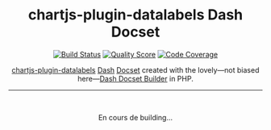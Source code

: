 <h1 align="center">chartjs-plugin-datalabels Dash Docset</h1>

<p align="center">
    <a href="https://travis-ci.com/godbout/chartjs-plugin-datalabels-dash-docset"><img src="https://img.shields.io/travis/com/godbout/chartjs-plugin-datalabels-dash-docset/master.svg?style=flat-square" alt="Build Status"></a>
    <a href="https://scrutinizer-ci.com/g/godbout/chartjs-plugin-datalabels-dash-docset"><img src="https://img.shields.io/scrutinizer/g/godbout/chartjs-plugin-datalabels-dash-docset.svg?style=flat-square" alt="Quality Score"></a>
    <a href="https://scrutinizer-ci.com/g/godbout/chartjs-plugin-datalabels-dash-docset"><img src="https://scrutinizer-ci.com/g/godbout/chartjs-plugin-datalabels-dash-docset/badges/coverage.png?b=master" alt="Code Coverage"></a>
</p>

<p align="center">
    <a href="https://chartjs-plugin-datalabels.netlify.app/">chartjs-plugin-datalabels</a> <a href="https://kapeli.com/dash">Dash</a> <a href="https://kapeli.com/docsets">Docset</a> created with the lovely—not biased here—<a href="https://github.com/godbout/dash-docset-builder">Dash Docset Builder</a> in PHP.
</p>

___
  
<br>
<p align="center">
    En cours de building...
</p>
    
